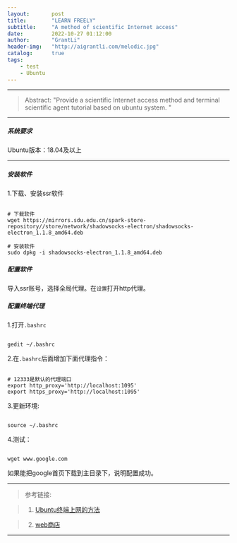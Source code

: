 ```yaml
---
layout:       post
title:        "LEARN FREELY"
subtitle:     "A method of scientific Internet access"
date:         2022-10-27 01:12:00
author:       "GrantLi"
header-img:   "http://aigrantli.com/melodic.jpg"
catalog:      true
tags:
    - test
    - Ubuntu
---
```

*****
>Abstract: "Provide a scientific Internet access method and terminal scientific agent tutorial based on ubuntu system. "                               

*****

##### 系统要求
Ubuntu版本：18.04及以上 

*****

##### 安装软件
1.下载、安装ssr软件
<pre><code class="language-shell line-numbers">
# 下载软件
wget https://mirrors.sdu.edu.cn/spark-store-repository//store/network/shadowsocks-electron/shadowsocks-electron_1.1.8_amd64.deb

# 安装软件
sudo dpkg -i shadowsocks-electron_1.1.8_amd64.deb
</code></pre>


##### 配置软件
导入ssr账号，选择全局代理。在<code>设置</code>打开http代理。


##### 配置终端代理
1.打开<code>.bashrc</code>
<pre><code class="language-shell line-numbers">
gedit ~/.bashrc
</code></pre>
2.在<code>.bashrc</code>后面增加下面代理指令：

<pre><code class="language-shell line-numbers">
# 12333是默认的代理端口
export http_proxy='http://localhost:1095'   
export https_proxy='http://localhost:1095'
</code></pre>

3.更新环境:
<pre><code class="language-shell line-numbers">
source ~/.bashrc
</code></pre>

4.测试：
<pre><code class="language-shell line-numbers">
wget www.google.com
</code></pre>
如果能把google首页下载到主目录下，说明配置成功。

*****
>参考链接: 

>1. [Ubuntu终端上网的方法](https://colainlibrary.com/archives/42db6ec5.html)                             


>2. [web商店](https://www.spark-app.store/store/sort/network)
*****

